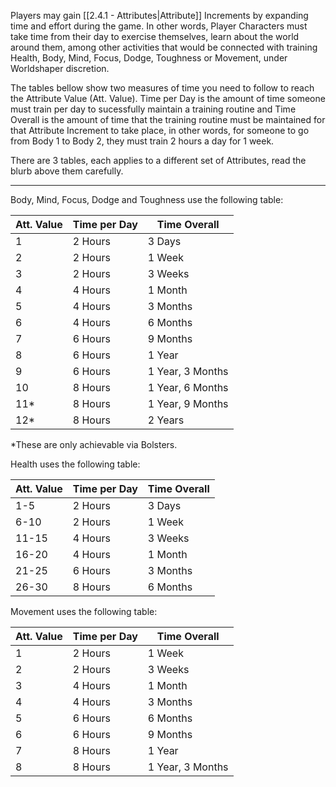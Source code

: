 Players may gain [[2.4.1 - Attributes|Attribute]] Increments by expanding time and effort during the game. In other words, Player Characters must take time from their day to exercise themselves, learn about the world around them, among other activities that would be connected with training Health, Body, Mind, Focus, Dodge, Toughness or Movement, under Worldshaper discretion.

The tables bellow show two measures of time you need to follow to reach the Attribute Value (Att. Value). Time per Day is the amount of time someone must train per day to sucessfully maintain a training routine and Time Overall is the amount of time that the training routine must be maintained for that Attribute Increment to take place, in other words, for someone to go from Body 1 to Body 2, they must train 2 hours a day for 1 week.

There are 3 tables, each applies to a different set of Attributes, read the blurb above them carefully.

___

Body, Mind, Focus, Dodge and Toughness use the following table:

Att. Value | Time per Day | Time Overall
---------- | ------------ | ------------
1 | 2 Hours | 3 Days
2 | 2 Hours | 1 Week
3 | 2 Hours | 3 Weeks
4 | 4 Hours | 1 Month
5 | 4 Hours | 3 Months
6 | 4 Hours | 6 Months
7 | 6 Hours | 9 Months
8 | 6 Hours | 1 Year
9 | 6 Hours | 1 Year, 3 Months
10 | 8 Hours | 1 Year, 6 Months
11* | 8 Hours | 1 Year, 9 Months
12* | 8 Hours | 2 Years
*These are only achievable via Bolsters.

Health uses the following table:

Att. Value | Time per Day | Time Overall
---------- | ------------ | ------------
1-5 | 2 Hours | 3 Days
6-10 | 2 Hours | 1 Week
11-15 | 4 Hours | 3 Weeks
16-20 | 4 Hours | 1 Month
21-25 | 6 Hours | 3 Months
26-30 | 8 Hours | 6 Months

Movement uses the following table:

Att. Value | Time per Day | Time Overall
---------- | ------------ | ------------
1 | 2 Hours | 1 Week
2 | 2 Hours | 3 Weeks
3 | 4 Hours | 1 Month
4 | 4 Hours | 3 Months
5 | 6 Hours | 6 Months
6 | 6 Hours | 9 Months
7 | 8 Hours | 1 Year
8 | 8 Hours | 1 Year, 3 Months